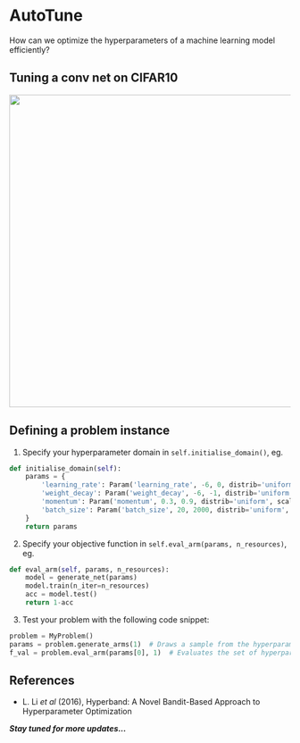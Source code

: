 AutoTune
=========
How can we optimize the hyperparameters of a machine learning model efficiently?

Tuning a conv net on CIFAR10
-----
<img src="https://github.com/signapoop/autotune/blob/master/img/cifar_9hps.png" width="560">

Defining a problem instance
-----
1) Specify your hyperparameter domain in `self.initialise_domain()`, eg.
```python
def initialise_domain(self):
    params = {
        'learning_rate': Param('learning_rate', -6, 0, distrib='uniform', scale='log', logbase=10),
        'weight_decay': Param('weight_decay', -6, -1, distrib='uniform', scale='log', logbase=10),
        'momentum': Param('momentum', 0.3, 0.9, distrib='uniform', scale='linear'),
        'batch_size': Param('batch_size', 20, 2000, distrib='uniform', scale='linear', interval=1),
    }
    return params
```

2) Specify your objective function in `self.eval_arm(params, n_resources)`, eg.
```python
def eval_arm(self, params, n_resources):
    model = generate_net(params)
    model.train(n_iter=n_resources)
    acc = model.test()
    return 1-acc
```

3) Test your problem with the following code snippet:
```python
problem = MyProblem()
params = problem.generate_arms(1)  # Draws a sample from the hyperparameter space
f_val = problem.eval_arm(params[0], 1)  # Evaluates the set of hyperparameters
```

References
-----
 - L. Li *et al* (2016), Hyperband: A Novel Bandit-Based Approach to Hyperparameter Optimization

___Stay tuned for more updates...___
